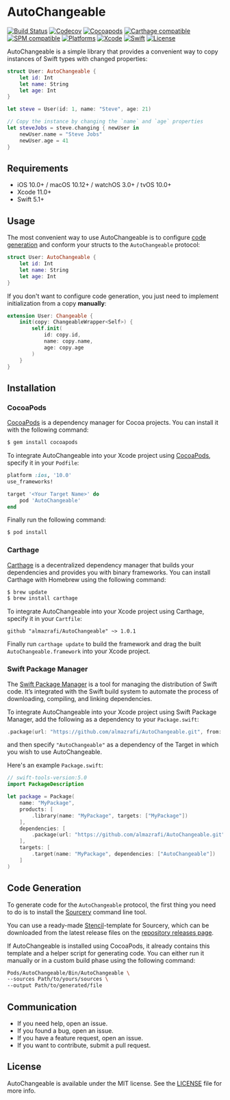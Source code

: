 # AutoChangeable
[![Build Status](https://github.com/almazrafi/AutoChangeable/workflows/CI/badge.svg?branch=master)](https://github.com/almazrafi/AutoChangeable/actions)
[![Codecov](https://codecov.io/gh/almazrafi/AutoChangeable/branch/master/graph/badge.svg)](https://codecov.io/gh/almazrafi/AutoChangeable)
[![Cocoapods](https://img.shields.io/cocoapods/v/AutoChangeable.svg?style=flat)](http://cocoapods.org/pods/AutoChangeable)
[![Carthage compatible](https://img.shields.io/badge/Carthage-Compatible-brightgreen.svg?style=flat)](https://github.com/Carthage/Carthage)
[![SPM compatible](https://img.shields.io/badge/SPM-Compatible-brightgreen.svg?style=flat)](https://swift.org/package-manager/)
[![Platforms](https://img.shields.io/cocoapods/p/AutoChangeable.svg?style=flat)](https://developer.apple.com/discover/)
[![Xcode](https://img.shields.io/badge/Xcode-11-blue.svg)](https://developer.apple.com/xcode)
[![Swift](https://img.shields.io/badge/Swift-5.1-orange.svg)](https://swift.org)
[![License](https://img.shields.io/github/license/almazrafi/AutoChangeable)](https://opensource.org/licenses/MIT)

AutoChangeable is a simple library that provides a convenient way to copy instances of Swift types with changed properties:

```swift
struct User: AutoChangeable {
    let id: Int
    let name: String
    let age: Int
}

let steve = User(id: 1, name: "Steve", age: 21)

// Copy the instance by changing the `name` and `age` properties
let steveJobs = steve.changing { newUser in
    newUser.name = "Steve Jobs"
    newUser.age = 41
}
```

## Requirements
- iOS 10.0+ / macOS 10.12+ / watchOS 3.0+ / tvOS 10.0+
- Xcode 11.0+
- Swift 5.1+

## Usage
The most convenient way to use AutoChangeable is to configure [code generation](#code-generation)
and conform your structs to the `AutoChangeable` protocol:

```swift
struct User: AutoChangeable {
    let id: Int
    let name: String
    let age: Int
}
```

If you don't want to configure code generation,
you just need to implement initialization from a copy **manually**:

```swift
extension User: Changeable {
    init(copy: ChangeableWrapper<Self>) {
        self.init(
            id: copy.id,
            name: copy.name,
            age: copy.age
        )
    }
}
```

## Installation
### CocoaPods
[CocoaPods](http://cocoapods.org) is a dependency manager for Cocoa projects. You can install it with the following command:
```bash
$ gem install cocoapods
```

To integrate AutoChangeable into your Xcode project using [CocoaPods](http://cocoapods.org), specify it in your `Podfile`:
```ruby
platform :ios, '10.0'
use_frameworks!

target '<Your Target Name>' do
    pod 'AutoChangeable'
end
```

Finally run the following command:
```bash
$ pod install
```

### Carthage
[Carthage](https://github.com/Carthage/Carthage) is a decentralized dependency manager that builds your dependencies and provides you with binary frameworks. You can install Carthage with Homebrew using the following command:
```bash
$ brew update
$ brew install carthage
```

To integrate AutoChangeable into your Xcode project using Carthage, specify it in your `Cartfile`:
```ogdl
github "almazrafi/AutoChangeable" ~> 1.0.1
```

Finally run `carthage update` to build the framework and drag the built `AutoChangeable.framework` into your Xcode project.

### Swift Package Manager
The [Swift Package Manager](https://swift.org/package-manager/) is a tool for managing the distribution of Swift code. It’s integrated with the Swift build system to automate the process of downloading, compiling, and linking dependencies.

To integrate AutoChangeable into your Xcode project using Swift Package Manager,
add the following as a dependency to your `Package.swift`:
```swift
.package(url: "https://github.com/almazrafi/AutoChangeable.git", from: "1.0.1")
```
and then specify `"AutoChangeable"` as a dependency of the Target in which you wish to use AutoChangeable.

Here's an example `Package.swift`:
```swift
// swift-tools-version:5.0
import PackageDescription

let package = Package(
    name: "MyPackage",
    products: [
        .library(name: "MyPackage", targets: ["MyPackage"])
    ],
    dependencies: [
        .package(url: "https://github.com/almazrafi/AutoChangeable.git", from: "1.0.1")
    ],
    targets: [
        .target(name: "MyPackage", dependencies: ["AutoChangeable"])
    ]
)
```

## Code Generation
To generate code for the `AutoChangeable` protocol, the first thing you need to do
is to install the [Sourcery](https://github.com/krzysztofzablocki/Sourcery) command line tool.

You can use a ready-made [Stencil](https://github.com/stencilproject/Stencil)-template for Sourcery,
which can be downloaded from the latest release files
on the [repository releases page](https://github.com/almazrafi/AutoChangeable/releases).

If AutoChangeable is installed using CocoaPods, it already contains this template
and a helper script for generating code.
You can either run it manually or in a custom build phase using the following command:

``` sh
Pods/AutoChangeable/Bin/AutoChangeable \
--sources Path/to/yours/sources \
--output Path/to/generated/file
```

## Communication
- If you need help, open an issue.
- If you found a bug, open an issue.
- If you have a feature request, open an issue.
- If you want to contribute, submit a pull request.

## License
AutoChangeable is available under the MIT license. See the [LICENSE](LICENSE) file for more info.
